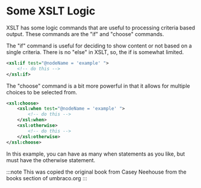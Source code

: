 # Some XSLT Logic
XSLT has some logic commands that are useful to processing criteria based output.  These commands are the "if" and "choose" commands.

The "if" command is useful for deciding to show content or not based on a single criteria.  There is no "else" in XSLT, so, the if is somewhat limited.

```xml
<xsl:if test="@nodeName = 'example' ">
    <!-- do this -->
</xsl:if>
```
	
The "choose" command is a bit more powerful in that it allows for multiple choices to be selected from.

```xml
<xsl:choose>
    <xsl:when test="@nodeName = 'example' ">
        <!-- do this -->
    </xsl:when>
    <xsl:otherwise>
        <!-- do this -->
    </xsl:otherwise>
</xsl:choose>
```
	
In this example, you can have as many when statements as you like, but must have the otherwise statement.

:::note
This was copied the original book from Casey Neehouse from the books section of umbraco.org
:::
